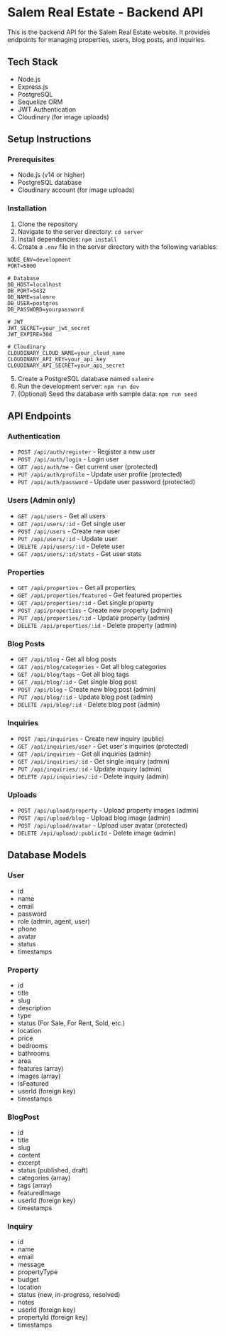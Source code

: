 # Salem Real Estate - Backend API

This is the backend API for the Salem Real Estate website. It provides endpoints for managing properties, users, blog posts, and inquiries.

## Tech Stack

- Node.js
- Express.js
- PostgreSQL
- Sequelize ORM
- JWT Authentication
- Cloudinary (for image uploads)

## Setup Instructions

### Prerequisites

- Node.js (v14 or higher)
- PostgreSQL database
- Cloudinary account (for image uploads)

### Installation

1. Clone the repository
2. Navigate to the server directory: `cd server`
3. Install dependencies: `npm install`
4. Create a `.env` file in the server directory with the following variables:

```
NODE_ENV=development
PORT=5000

# Database
DB_HOST=localhost
DB_PORT=5432
DB_NAME=salemre
DB_USER=postgres
DB_PASSWORD=yourpassword

# JWT
JWT_SECRET=your_jwt_secret
JWT_EXPIRE=30d

# Cloudinary
CLOUDINARY_CLOUD_NAME=your_cloud_name
CLOUDINARY_API_KEY=your_api_key
CLOUDINARY_API_SECRET=your_api_secret
```

5. Create a PostgreSQL database named `salemre`
6. Run the development server: `npm run dev`
7. (Optional) Seed the database with sample data: `npm run seed`

## API Endpoints

### Authentication

- `POST /api/auth/register` - Register a new user
- `POST /api/auth/login` - Login user
- `GET /api/auth/me` - Get current user (protected)
- `PUT /api/auth/profile` - Update user profile (protected)
- `PUT /api/auth/password` - Update user password (protected)

### Users (Admin only)

- `GET /api/users` - Get all users
- `GET /api/users/:id` - Get single user
- `POST /api/users` - Create new user
- `PUT /api/users/:id` - Update user
- `DELETE /api/users/:id` - Delete user
- `GET /api/users/:id/stats` - Get user stats

### Properties

- `GET /api/properties` - Get all properties
- `GET /api/properties/featured` - Get featured properties
- `GET /api/properties/:id` - Get single property
- `POST /api/properties` - Create new property (admin)
- `PUT /api/properties/:id` - Update property (admin)
- `DELETE /api/properties/:id` - Delete property (admin)

### Blog Posts

- `GET /api/blog` - Get all blog posts
- `GET /api/blog/categories` - Get all blog categories
- `GET /api/blog/tags` - Get all blog tags
- `GET /api/blog/:id` - Get single blog post
- `POST /api/blog` - Create new blog post (admin)
- `PUT /api/blog/:id` - Update blog post (admin)
- `DELETE /api/blog/:id` - Delete blog post (admin)

### Inquiries

- `POST /api/inquiries` - Create new inquiry (public)
- `GET /api/inquiries/user` - Get user's inquiries (protected)
- `GET /api/inquiries` - Get all inquiries (admin)
- `GET /api/inquiries/:id` - Get single inquiry (admin)
- `PUT /api/inquiries/:id` - Update inquiry (admin)
- `DELETE /api/inquiries/:id` - Delete inquiry (admin)

### Uploads

- `POST /api/upload/property` - Upload property images (admin)
- `POST /api/upload/blog` - Upload blog image (admin)
- `POST /api/upload/avatar` - Upload user avatar (protected)
- `DELETE /api/upload/:publicId` - Delete image (admin)

## Database Models

### User
- id
- name
- email
- password
- role (admin, agent, user)
- phone
- avatar
- status
- timestamps

### Property
- id
- title
- slug
- description
- type
- status (For Sale, For Rent, Sold, etc.)
- location
- price
- bedrooms
- bathrooms
- area
- features (array)
- images (array)
- isFeatured
- userId (foreign key)
- timestamps

### BlogPost
- id
- title
- slug
- content
- excerpt
- status (published, draft)
- categories (array)
- tags (array)
- featuredImage
- userId (foreign key)
- timestamps

### Inquiry
- id
- name
- email
- message
- propertyType
- budget
- location
- status (new, in-progress, resolved)
- notes
- userId (foreign key)
- propertyId (foreign key)
- timestamps